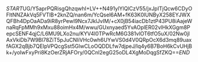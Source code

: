 $START$UG/Y5aprPQRisgQhzqwhI+LV++N491ylYlQlCzV55/jxJpITjQcw6CDyOFltNNZAkVq5FVTlB+2knZQ/nan6m/YcQsel6AM+fK63K0lUNByX258EYJWXQFBh4DpOaADa9iR8yrPewI9Ncx7JklJvIM/+cX0jB54iacDb1ztP43PU8iAajeWnaRqFpMMh9xMxu88oimHx4M/wwu/GUxnyaed5YvAOplER02vlHkXGgm8PepcSENF4qjC/L6MU9LXo2nu/KYV4I0TPwRcM6G381vlOT6tfO5uX/02Nw0jlAxVkiDb7W9Bl78ZiT5pJuCNIiVHc0wh6UYwVS0d4V0QRpOcX6d3mq89uaxfAGX2qBjb7QEIpVPQcgSst5GlwCLoOQDDLfw7djpeJ/Iq4y6B7BoH6kCvUHjBk+/yoIwFxyPri8KzOerZRjAFOry/0QCnl2egG25oDL4XgMoDqgSfZKQ==$END$